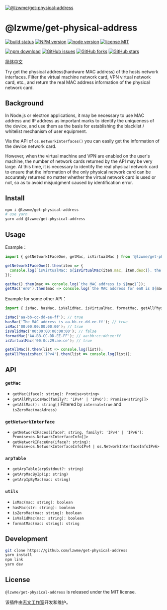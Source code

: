 [![@lzwme/get-physical-address](https://nodei.co/npm/@lzwme/get-physical-address.png)][npm-url]

# @lzwme/get-physical-address

[![build status](https://github.com/lzwme/get-physical-address/actions/workflows/node-ci.yml/badge.svg?branch=main)](https://github.com/lzwme/get-physical-address/actions/workflows/node-ci.yml)
[![NPM version][npm-badge]][npm-url]
[![node version][node-badge]][node-url]
[![license MIT](https://img.shields.io/github/license/lzwme/get-physical-address)](https://github.com/lzwme/get-physical-address)

[![npm download][download-badge]][download-url]
[![GitHub issues][issues-badge]][issues-url]
[![GitHub forks][forks-badge]][forks-url]
[![GitHub stars][stars-badge]][stars-url]

[简体中文](./.github/README_zh-CN.md)

Try get the physical address(hardware MAC address) of the hosts network interfaces. Filter the virtual machine network card, VPN virtual network card, etc., and return the real MAC address information of the physical network card.

## Background

In Node.js or electron applications, it may be necessary to use MAC address and IP address as important marks to identify the uniqueness of the device, and use them as the basis for establishing the blacklist / whitelist mechanism of user equipment.

Via the API of `os.networkInterfaces()` you can easily get the information of the device network card.

However, when the virtual machine and VPN are enabled on the user's machine, the number of network cards returned by the API may be very large. At this time, it is necessary to identify the real physical network card to ensure that the information of the only physical network card can be accurately returned no matter whether the virtual network card is used or not, so as to avoid misjudgment caused by identification error.

## Install

```bash
npm i @lzwme/get-physical-address
# use yarn
yarn add @lzwme/get-physical-address
```

## Usage

Example：

```ts
import { getNetworkIFaceOne, getMac, isVirtualMac } from '@lzwme/get-physical-address';

getNetworkIFaceOne().then(item => {
  console.log(`isVirtualMac: ${isVirtualMac(item.mac, item.desc)}. the MAC address is ${item.mac}, the IP address is ${item.address}`);
});

getMac().then(mac => console.log(`the MAC address is ${mac}`));
getMac('en0').then(mac => console.log(`the MAC address for en0 is ${mac}`));
```

Example for some other API：

```ts
import { isMac, hasMac, isValidMac, isVirtualMac, formatMac, getAllPhysicsMac } from '@lzwme/get-physical-address';

isMac('aa-bb-cc-dd-ee-ff'); // true
hasMac('The MAC address is aa-bb-cc-dd-ee-ff'); // true
isMac('00:00:00:00:00:00'); // true
isValidMac('00:00:00:00:00:00'); // false
formatMac('AA-BB-CC-DD-EE-FF'); // aa:bb:cc:dd:ee:ff
isVirtualMac('00:0c:29:ae:ce'); // true

getAllMac().then(list => console.log(list));
getAllPhysicsMac('IPv4').then(list => console.log(list));
```

## API

### `getMac`

- `getMac(iface?: string): Promise<string>`
- `getAllPhysicsMac(family?: 'IPv4' | 'IPv6'): Promise<string[]>`
- `getAllMac(): string[]` Filtered by `internal=true` and `isZeroMac(macAdress)`

### `getNetworkInterface`

- `getNetworkIFaces(iface?: string, family?: 'IPv4' | 'IPv6'): Promise<os.NetworkInterfaceInfo[]>`
- `getNetworkIFaceOne(iface?: string): Promise<os.NetworkInterfaceInfoIPv4 | os.NetworkInterfaceInfoIPv6>`

### `arpTable`

- `getArpTable(arpSstdout?: string)`
- `getArpMacByIp(ip: string)`
- `getArpIpByMac(mac: string)`

### `utils`

- `isMac(mac: string): boolean`
- `hasMac(str: string): boolean`
- `isZeroMac(mac: string): boolean`
- `isValidMac(mac: string): boolean`
- `formatMac(mac: string): string`

## Development

```bash
git clone https://github.com/lzwme/get-physical-address
yarn install
npm link
yarn dev
```

## License

`@lzwme/get-physical-address` is released under the MIT license.

该插件由[志文工作室](https://lzw.me)开发和维护。

[stars-badge]: https://img.shields.io/github/stars/lzwme/get-physical-address.svg
[stars-url]: https://github.com/lzwme/get-physical-address/stargazers
[forks-badge]: https://img.shields.io/github/forks/lzwme/get-physical-address.svg
[forks-url]: https://github.com/lzwme/get-physical-address/network
[issues-badge]: https://img.shields.io/github/issues/lzwme/get-physical-address.svg
[issues-url]: https://github.com/lzwme/get-physical-address/issues
[npm-badge]: https://img.shields.io/npm/v/@lzwme/get-physical-address.svg?style=flat-square
[npm-url]: https://npmjs.org/package/@lzwme/get-physical-address
[node-badge]: https://img.shields.io/badge/node.js-%3E=_12.0.0-green.svg?style=flat-square
[node-url]: https://nodejs.org/download/
[download-badge]: https://img.shields.io/npm/dm/@lzwme/get-physical-address.svg?style=flat-square
[download-url]: https://npmjs.org/package/@lzwme/get-physical-address
[bundlephobia-url]: https://bundlephobia.com/result?p=@lzwme/get-physical-address@latest
[bundlephobia-badge]: https://badgen.net/bundlephobia/minzip/@lzwme/get-physical-address@latest
